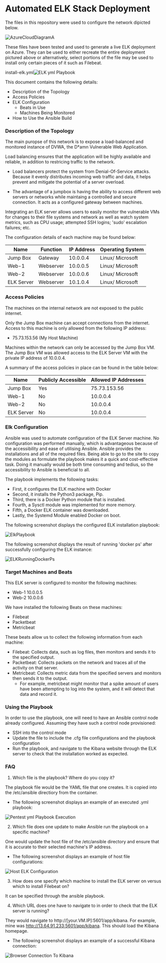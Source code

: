 # Automated ELK Stack Deployment
The files in this repository were used to configure the network dipicted below.

![AzureCloudDiagramA](https://user-images.githubusercontent.com/77220840/130520416-5d766be8-1697-48f3-a345-6b4588de553f.png)

These files have been tested and used to generate a live ELK deployment on Azure. They can be used to either recreate the entire deployment pictured above or alternatively, select portions of the file may be used to install only certain pieces of it such as Filebeat.

install-elk.yml![ELK  yml Playbook](https://user-images.githubusercontent.com/77220840/130521295-e7a5e5f2-d59e-4dd9-a5e2-ad3b053dd163.jpeg)

This document contains the following details:
- Description of the Topology
- Access Policies
- ELK Configuration
  - Beats in Use
  - Machines Being Monitored 
- How to Use the Ansible Build

### Description of the Topology

The main puropse of this network is to expose a load-balanced and monitored instance of DVWA, the D*amn Vulnerable Web Application.

Load balancing ensures that the application will be highly available and reliable, in addition to restricing traffic to the network.

- Load balancers protect the system from Denial-Of-Service attacks. Because it evenly distributes incoming web traffic and data, it helps prevent and mitigate the potential of a server overload.

- The advantage of a jumpbox is having the ability to access different web servers or networks while maintaing a controlled and secure connection. It acts as a configured gateway between machines.

Integrating an ELK server allows users to easily monitor the vulnerable VMs for changes to their file systems and network as well as watch system metrics, such as CPU usage; attempted SSH logins; 'sudo' escalation failures; etc.

The configuration details of each machine may be found below:

| Name        | Function | IP Address | Operating System |
|-------------|----------|------------|------------------|
| Jump Box    | Gateway  | 10.0.0.4   | Linux/ Microsoft |
| Web-1       | Webserver| 10.0.0.5   | Linux/ Microsoft |
| Web-2       | Webserver| 10.0.0.6   | Linux/ Microsoft |
| ELK Server  | Webserver| 10.1.0.4   | Linux/ Microsoft |

### Access Policies

The machines on the internal network are not exposed to the public internet.

Only the Jump Box machine can accept connections from the internet. Access to this machine is only allowed from the following IP address:
- 75.73.153.56 (My Host Machine)

Machines within the network can only be accessed by the Jump Box VM. The Jump Box VM was allowed access to the ELK Server VM with the private IP address of 10.0.0.4.

A summary of the access policies in place can be found in the table below:

| Name       | Publicly Accessible | Allowed IP Addresses |
|------------|---------------------|----------------------|
|  Jump Box  |        Yes          |      75.73.153.56    |
|   Web-1    |        No           |        10.0.0.4      |
|   Web-2    |        No           |        10.0.0.4      |
| ELK Server |        No           |        10.0.0.4      |

### Elk Configuration

Ansible was used to automate configuration of the ELK Server machine. No configuration was performed manually, which is advantageous because of the accessibility and ease of utilising Ansible. Ansible provides the installations and all of the required files. Being able to go to the site to copy the modules as formulate the playbook makes it a quick and cost-effective task. Doing it manually would be both time consuming and tedius, so the accessibility to Ansible is beneficial to all.

The playbook implements the following tasks:
  - First, it configures the ELK machine with Docker
  - Second, it installs the Python3 package, Pip.
  - Third, there is a Docker Python module that is installed.
  - Fourth, a Sysctl module was implemented for more memory.
  - Fifth, a Docker ELK container was downloaded.
  - Lastly, the Systemd Module enabled Docker on boot.

The following screenshot displays the configured ELK installation playbook:

![ElkPlaybook](https://user-images.githubusercontent.com/77220840/130529173-e9a47e06-d708-43e4-88b7-8b94fc0a87c7.jpeg)

The following screenshot displays the result of running 'docker ps' after successfully configuring the ELK instance:

![ELKRunningDockerPs](https://user-images.githubusercontent.com/77220840/130528893-a8c3854a-ae39-490b-8109-5c06c180db82.jpeg)

### Target Machines and Beats
This ELK server is configured to monitor the following machines:
  - Web-1 10.0.0.5
  - Web-2 10.0.0.6

We have installed the following Beats on these machines:
  - Filebeat
  - Packetbeat
  - Metricbeat

These beats allow us to collect the following information from each machine:
  - Filebeat: Collects data, such as log files, then monitors and sends it to the specified output.
  - Packetbeat: Collects packets on the network and traces all of the activity on that server.
  - Metricbeat: Collects metric data from the specified servers and monitors then sends it to the output. 
    - For example, metricbeat might monitor that a spike amount of users have been attempting to log into the system, and it will detect that data and record it.

### Using the Playbook
In order to use the playbook, one will need to have an Ansible control node already configured. Assuming they have such a control node provisioned:
  - SSH into the control mode
  - Update the file to include the .cfg file configurations and the playbook configuration
  - Run the playbook, and navigate to the Kibana website through the ELK server to check that the installation worked as expected.

### FAQ
1. Which file is the playbook? Where do you copy it?

The playbook file would be the YAML file that one creates. It is copied into the /etc/ansible directiory from the container.

  - The following screenshot displays an example of an executed .yml playbook:

![Pentest yml Playbook Execution](https://user-images.githubusercontent.com/77220840/130531607-0f4a89f4-b4f4-47eb-906e-a3c00c2b7bf6.jpeg)

2. Which file does one update to make Ansible run the playbook on a specific machine?

One would update the host file of the /etc/ansible directory and ensure that it is accurate to their selected machine's IP address.

  - The following screenshot displays an example of host file configurations:

![Host ELK Configuration](https://user-images.githubusercontent.com/77220840/130531479-2c1119c3-c6ff-49bd-9992-418ddf5449e2.jpeg)

3. How does one specify which machine to install the ELK server on versus which to install Filebeat on?

It can be specified through the ansible playbook.

4. Which URL does one have to navigate to in order to check that the ELK server is running?

They would navigate to http://[your.VM.IP]:5601/app/kibana. For example, mine was http://13.64.91.233:5601/app/kibana. This should load the Kibana homepage.

  - The following screenshot displays an example of a successful Kibana connection:

![Browser Connection To Kibana](https://user-images.githubusercontent.com/77220840/130531010-123db7e7-ec1f-40a2-9af4-ab9a9236bbab.png)
